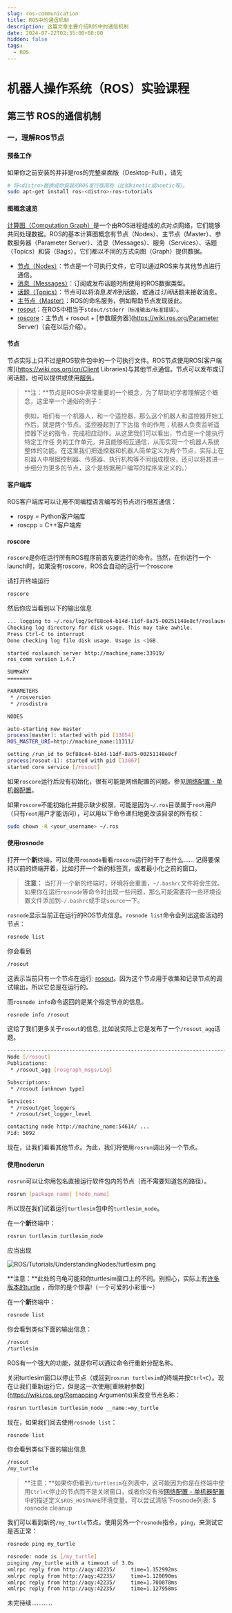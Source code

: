 ```yaml
---
slug: ros-communication
title: ROS中的通信机制
description: 这篇文章主要介绍ROS中的通信机制
date: 2024-07-22T02:35:00+08:00
hidden: false 
tags:
  -	ROS
---
```

# **机器人操作系统（ROS）实验课程**

## 第三节 ROS的通信机制

### 一，理解ROS节点

#### 预备工作

如果你之前安装的并非是ros的完整桌面版（Desktop-Full），请先

```bash
# 将<distro>替换成你安装的ROS发行版简称（比如kinetic或noetic等）。
sudo apt-get install ros-<distro>-ros-tutorials
```

#### 图概念速览

[计算图（Computation Graph）](https://wiki.ros.org/cn/ROS/Concepts#ROS.2Bi6F7l1b.2BXEJrIQ-)是一个由ROS进程组成的点对点网络，它们能够共同处理数据。ROS的基本计算图概念有节点（Nodes）、主节点（Master）、参数服务器（Parameter Server）、消息（Messages）、服务（Services）、话题（Topics）和袋（Bags），它们都以不同的方式向图（Graph）提供数据。

- [节点（Nodes）](https://wiki.ros.org/Nodes)：节点是一个可执行文件，它可以通过ROS来与其他节点进行通信。
- [消息（Messages）](https://wiki.ros.org/Messages)：订阅或发布话题时所使用的ROS数据类型。
- [话题（Topics）](https://wiki.ros.org/Topics)：节点可以将消息*发布*到话题，或通过*订阅*话题来接收消息。
- [主节点（Master）](https://wiki.ros.org/Master)：ROS的命名服务，例如帮助节点发现彼此。
- [rosout](https://wiki.ros.org/rosout)：在ROS中相当于`stdout/stderr（标准输出/标准错误）`。
- [roscore](https://wiki.ros.org/roscore)：主节点 + rosout + [参数服务器](https://wiki.ros.org/Parameter Server)（会在以后介绍）。

#### 节点

节点实际上只不过是ROS软件包中的一个可执行文件。ROS节点使用ROS[客户端库](https://wiki.ros.org/cn/Client Libraries)与其他节点通信。节点可以发布或订阅话题，也可以提供或使用[服务](https://wiki.ros.org/Services)。

> **注：**节点是ROS中非常重要的一个概念，为了帮助初学者理解这个概念，这里举一个通俗的例子：
>
> 例如，咱们有一个机器人，和一个遥控器，那么这个机器人和遥控器开始工作后，就是两个节点。遥控器起到了下达指 令的作用；机器人负责监听遥控器下达的指令，完成相应动作。从这里我们可以看出，节点是一个能执行特定工作任 务的工作单元，并且能够相互通信，从而实现一个机器人系统整体的功能。在这里我们把遥控器和机器人简单定义为两个节点，实际上在机器人中根据控制器、传感器、执行机构等不同组成模块，还可以将其进一步细分为更多的节点，这个是根据用户编写的程序来定义的。）

#### 客户端库

ROS客户端库可以让用不同编程语言编写的节点进行相互通信：

- rospy = Python客户端库
- roscpp = C++客户端库

#### roscore

`roscore`是你在运行所有ROS程序前首先要运行的命令。当然，在你运行一个launch时，如果没有roscore，ROS会自动的运行一个roscore

请打开终端运行

```bash
roscore
```

然后你应当看到以下的输出信息

```bash
... logging to ~/.ros/log/9cf88ce4-b14d-11df-8a75-00251148e8cf/roslaunch-machine_name-13039.log
Checking log directory for disk usage. This may take awhile.
Press Ctrl-C to interrupt
Done checking log file disk usage. Usage is <1GB.

started roslaunch server http://machine_name:33919/
ros_comm version 1.4.7

SUMMARY
========

PARAMETERS
 * /rosversion
 * /rosdistro

NODES

auto-starting new master
process[master]: started with pid [13054]
ROS_MASTER_URI=http://machine_name:11311/

setting /run_id to 9cf88ce4-b14d-11df-8a75-00251148e8cf
process[rosout-1]: started with pid [13067]
started core service [/rosout]
```

如果`roscore`运行后没有初始化，很有可能是网络配置的问题。参见[网络配置 - 单机器配置](https://wiki.ros.org/ROS/NetworkSetup#Single_machine_configuration)。

如果`roscore`不能初始化并提示缺少权限，可能是因为`~/.ros`目录属于`root`用户（只有`root`用户才能访问），可以用以下命令递归地更改该目录的所有权：

```bash
sudo chown -R <your_username> ~/.ros
```

#### 使用rosnode

打开一个**新**终端，可以使用`rosnode`看看`roscore`运行时干了些什么…… 记得要保持以前的终端开着，比如打开一个新的标签页，或者最小化之前的窗口。

> **注意：** 当打开一个新的终端时，环境将会重置，`~/.bashrc`文件将会生效。如果你在运行`rosnode`等命令时出现一些问题，那么可能需要将一些环境设置文件添加到`~/.bashrc`或手动`source`一下。

`rosnode`显示当前正在运行的ROS节点信息。`rosnode list`命令会列出这些活动的节点：

```bash
rosnode list
```

你会看到

```bash
/rosout
```

这表示当前只有一个节点在运行: [rosout](https://wiki.ros.org/rosout)。因为这个节点用于收集和记录节点的调试输出，所以它总是在运行的。

而`rosnode info`命令返回的是某个指定节点的信息。

```bash
rosnode info /rosout
```

这给了我们更多关于`rosout`的信息, 比如说实际上它是发布了一个`/rosout_agg`话题。

```bash
------------------------------------------------------------------------
Node [/rosout]
Publications:
 * /rosout_agg [rosgraph_msgs/Log]

Subscriptions:
 * /rosout [unknown type]

Services:
 * /rosout/get_loggers
 * /rosout/set_logger_level

contacting node http://machine_name:54614/ ...
Pid: 5092
```

现在，让我们看看其他节点。为此，我们将使用`rosrun`调出另一个节点。

#### 使用noderun

`rosrun`可以让你用包名直接运行软件包内的节点（而不需要知道包的路径）。

```bash
rosrun [package_name] [node_name]
```

所以现在我们试着运行`turtlesim`包中的`turtlesim_node`。

在一个**新**终端中：

```bash
rosrun turtlesim turtlesim_node
```

应当出现

![ROS/Tutorials/UnderstandingNodes/turtlesim.png](https://typora-1313126608.cos.ap-chengdu.myqcloud.com/note_pictureUnderstandingNodes)

**注意：**此处的乌龟可能和你turtlesim窗口上的不同。别担心，实际上有[许多版本的turtle](https://wiki.ros.org/Distributions#Current_Distribution_Releases) ，而你的是个惊喜!（一个可爱的小彩蛋～）

在一个**新**终端中：

```bash
rosnode list
```

你会看到类似下面的输出信息：

```bash
/rosout
/turtlesim
```

ROS有一个强大的功能，就是你可以通过命令行重新分配名称。

关闭turtlesim窗口以停止节点（或回到`rosrun turtlesim`的终端并按`Ctrl+C`）。现在让我们重新运行它，但是这一次使用[重映射参数](https://wiki.ros.org/Remapping Arguments)来改变节点名称：

```bash
rosrun turtlesim turtlesim_node __name:=my_turtle
```

现在，如果我们回去使用`rosnode list`：

```bash
rosnode list
```

你会看到类似下面的输出信息

```bash
/rosout
/my_turtle
```

> **注意：**如果你仍看到`/turtlesim`在列表中，这可能因为你是在终端中使用`Ctrl+C`停止的节点而不是关闭窗口，或者你没有按[网络配置 - 单机器配置](https://wiki.ros.org/ROS/NetworkSetup#Single_machine_configuration)中的描述定义`$ROS_HOSTNAME`环境变量。可以尝试清除下rosnode列表: $ rosnode cleanup

我们可以看到新的`/my_turtle`节点。使用另外一个`rosnode`指令，`ping`，来测试它是否正常：

```bash
rosnode ping my_turtle
```

```bash
rosnode: node is [/my_turtle]
pinging /my_turtle with a timeout of 3.0s
xmlrpc reply from http://aqy:42235/     time=1.152992ms
xmlrpc reply from http://aqy:42235/     time=1.120090ms
xmlrpc reply from http://aqy:42235/     time=1.700878ms
xmlrpc reply from http://aqy:42235/     time=1.127958ms
```



未完待续…………
